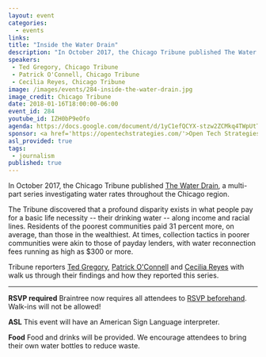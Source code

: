```yaml
---
layout: event
categories: 
  - events
links:
title: "Inside the Water Drain"
description: "In October 2017, the Chicago Tribune published The Water Drain, a multi-part series investigating water rates throughout the Chicago region. Tribune reporters Ted Gregory, Patrick O’Connell and Cecilia Reyes with walk us through their findings and how they reported this series."
speakers:
 - Ted Gregory, Chicago Tribune
 - Patrick O'Connell, Chicago Tribune
 - Cecilia Reyes, Chicago Tribune
image: /images/events/284-inside-the-water-drain.jpg
image_credit: Chicago Tribune
date: 2018-01-16T18:00:00-06:00
event_id: 284
youtube_id: IZH0bP9eOfo
agenda: https://docs.google.com/document/d/1yC1efQCYX-stzw2ZCMkq4TWpUtTEZaB-onNx4clqe8g/edit#
sponsor: <a href='https://opentechstrategies.com/'>Open Tech Strategies</a>
asl_provided: true
tags: 
 - journalism
published: true
---
```


In October 2017, the Chicago Tribune published [The Water Drain](http://graphics.chicagotribune.com/news/lake-michigan-drinking-water-rates/index.html), a multi-part series investigating water rates throughout the Chicago region.

The Tribune discovered that a profound disparity exists in what people pay for a basic life necessity -- their drinking water -- along income and racial lines. Residents of the poorest communities paid 31 percent more, on average, than those in the wealthiest. At times, collection tactics in poorer communities were akin to those of payday lenders, with water reconnection fees running as high as $300 or more. 

Tribune reporters [Ted Gregory](https://twitter.com/tgregoryreports), [Patrick O'Connell](https://twitter.com/pmocwriter) and [Cecilia Reyes](https://twitter.com/kcecireyes) with walk us through their findings and how they reported this series.

---

**RSVP required** Braintree now requires all attendees to [RSVP beforehand](https://www.eventbrite.com/e/chi-hack-night-registration-41703945624). Walk-ins will not be allowed!

**ASL** This event will have an American Sign Language interpreter.

**Food** Food and drinks will be provided. We encourage attendees to bring their own water bottles to reduce waste.